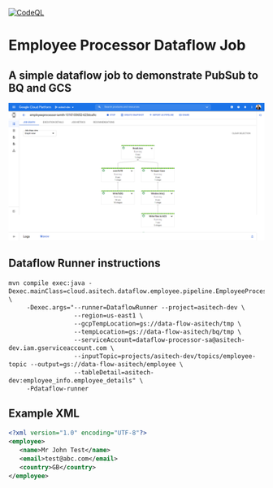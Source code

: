 [![CodeQL](https://github.com/itsavvy-ankur/employee-processor-dataflow/actions/workflows/codeql-analysis.yml/badge.svg)](https://github.com/itsavvy-ankur/employee-processor-dataflow/actions/workflows/codeql-analysis.yml)

# Employee Processor Dataflow Job

## A simple dataflow job to demonstrate PubSub to BQ and GCS

![Employee DataFlow Processor](docs/emp_processor_dataflow.png)

## Dataflow Runner instructions

```shell
mvn compile exec:java -Dexec.mainClass=cloud.asitech.dataflow.employee.pipeline.EmployeeProcessor \
     -Dexec.args="--runner=DataflowRunner --project=asitech-dev \
                  --region=us-east1 \
                  --gcpTempLocation=gs://data-flow-asitech/tmp \
                  --tempLocation=gs://data-flow-asitech/bq/tmp \
                  --serviceAccount=dataflow-processor-sa@asitech-dev.iam.gserviceaccount.com \
                  --inputTopic=projects/asitech-dev/topics/employee-topic --output=gs://data-flow-asitech/employee \
                  --tableDetail=asitech-dev:employee_info.employee_details" \
     -Pdataflow-runner
```


## Example XML

```xml
<?xml version="1.0" encoding="UTF-8"?>
<employee>
   <name>Mr John Test</name>
   <email>test@abc.com</email>
   <country>GB</country>
</employee>
```
